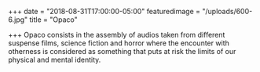 +++
date = "2018-08-31T17:00:00-05:00"
featuredimage = "/uploads/600-6.jpg"
title = "Opaco"

+++
Opaco consists in the assembly of audios taken from different suspense films, science fiction and horror where the encounter with otherness is considered as something that puts at risk the limits of our physical and mental identity.